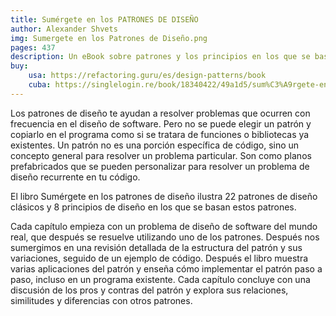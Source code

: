 ```yaml
---
title: Sumérgete en los PATRONES DE DISEÑO
author: Alexander Shvets
img: Sumergete en los Patrones de Diseño.png
pages: 437
description: Un eBook sobre patrones y los principios en los que se basan.
buy:
    usa: https://refactoring.guru/es/design-patterns/book
    cuba: https://singlelogin.re/book/18340422/49a1d5/sum%C3%A9rgete-en-los-patrones-de-dise%C3%B1o.html
---
```


Los patrones de diseño te ayudan a resolver problemas que ocurren con frecuencia en el diseño de software. Pero no se puede elegir un patrón y copiarlo en el programa como si se tratara de funciones o bibliotecas ya existentes. Un patrón no es una porción específica de código, sino un concepto general para resolver un problema particular. Son como planos prefabricados que se pueden personalizar para resolver un problema de diseño recurrente en tu código.

El libro Sumérgete en los patrones de diseño ilustra 22 patrones de diseño clásicos y 8 principios de diseño en los que se basan estos patrones.

Cada capítulo empieza con un problema de diseño de software del mundo real, que después se resuelve utilizando uno de los patrones.
Después nos sumergimos en una revisión detallada de la estructura del patrón y sus variaciones, seguido de un ejemplo de código.
Después el libro muestra varias aplicaciones del patrón y enseña cómo implementar el patrón paso a paso, incluso en un programa existente.
Cada capítulo concluye con una discusión de los pros y contras del patrón y explora sus relaciones, similitudes y diferencias con otros patrones.